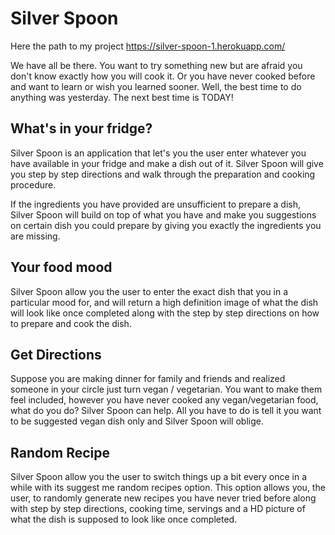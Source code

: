 # Silver Spoon

Here the path to my project
https://silver-spoon-1.herokuapp.com/

We have all be there. You want to try something new but are afraid you don't know exactly how you will cook it. Or you have never cooked before and want to learn or wish you learned sooner. Well, the best time to do anything was yesterday. The next best time is TODAY!

## What's in your fridge?

Silver Spoon is an application that let's you the user enter whatever you have available in your fridge and make a dish out of it. Silver Spoon will give you step by step directions and walk through the preparation and cooking procedure.

If the ingredients you have provided are unsufficient to prepare a dish, Silver Spoon will build on top of what you have and make you suggestions on certain dish you could prepare by giving you exactly the ingredients you are missing.

## Your food mood

Silver Spoon allow you the user to enter the exact dish that you in a particular mood for, and will return a high definition image of what the dish will look like once completed along with the step by step directions on how to prepare and cook the dish.

## Get Directions

Suppose you are making dinner for family and friends and realized someone in your circle just turn vegan / vegetarian. You want to make them feel included, however you have never cooked any vegan/vegetarian food, what do you do?
Silver Spoon can help. All you have to do is tell it you want to be suggested vegan dish only and Silver Spoon will oblige.

## Random Recipe

Silver Spoon allow you the user to switch things up a bit every once in a while with its suggest me random recipes option. This option allows you, the user, to randomly generate new recipes you have never tried before along with step by step directions, cooking time, servings and a HD picture of what the dish is supposed to look like once completed.
